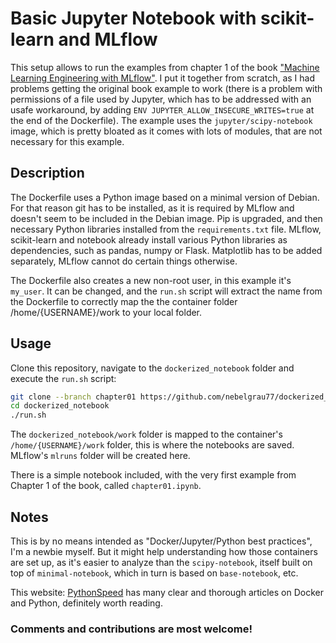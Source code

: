# Basic Jupyter Notebook with scikit-learn and MLflow

This setup allows to run the examples from chapter 1 of the book ["Machine Learning Engineering with MLflow"](https://www.packtpub.com/product/machine-learning-engineering-with-mlflow/9781800560796). I put it together from scratch, as I had problems getting the original book example to work (there is a problem with permissions of a file used by Jupyter, which has to be addressed with an usafe workaround, by adding `ENV JUPYTER_ALLOW_INSECURE_WRITES=true` at the end of the Dockerfile). The example uses the `jupyter/scipy-notebook` image, which is pretty bloated as it comes with lots of modules, that are not necessary for this example.

## Description

The Dockerfile uses a Python image based on a minimal version of Debian. For that reason git has to be installed, as it is required by MLflow and doesn't seem to be included in the Debian image. Pip is upgraded, and then necessary Python libraries installed from the `requirements.txt` file. MLflow, scikit-learn and notebook already install various Python libraries as dependencies, such as pandas, numpy or Flask. Matplotlib has to be added separately, MLflow cannot do certain things otherwise. 

The Dockerfile also creates a new non-root user, in this example it's `my_user`. It can be changed, and the `run.sh` script will extract the name from the Dockerfile to correctly map the the container folder /home/{USERNAME}/work to your local folder. 

## Usage

Clone this repository, navigate to the `dockerized_notebook` folder and execute the `run.sh` script:

```bash
git clone --branch chapter01 https://github.com/nebelgrau77/dockerized_notebook.git
cd dockerized_notebook
./run.sh
```

The `dockerized_notebook/work` folder is mapped to the container's `/home/{USERNAME}/work` folder, this is where the notebooks are saved. MLflow's `mlruns` folder will be created here.

There is a simple notebook included, with the very first example from Chapter 1 of the book, called `chapter01.ipynb`.

## Notes

This is by no means intended as "Docker/Jupyter/Python best practices", I'm a newbie myself. But it might help understanding how those containers are set up, as it's easier to analyze than the `scipy-notebook`, itself built on top of `minimal-notebook`, which in turn is based on `base-notebook`, etc. 

This website: [PythonSpeed](https://pythonspeed.com) has many clear and thorough articles on Docker and Python, definitely worth reading.


### __Comments and contributions are most welcome!__

